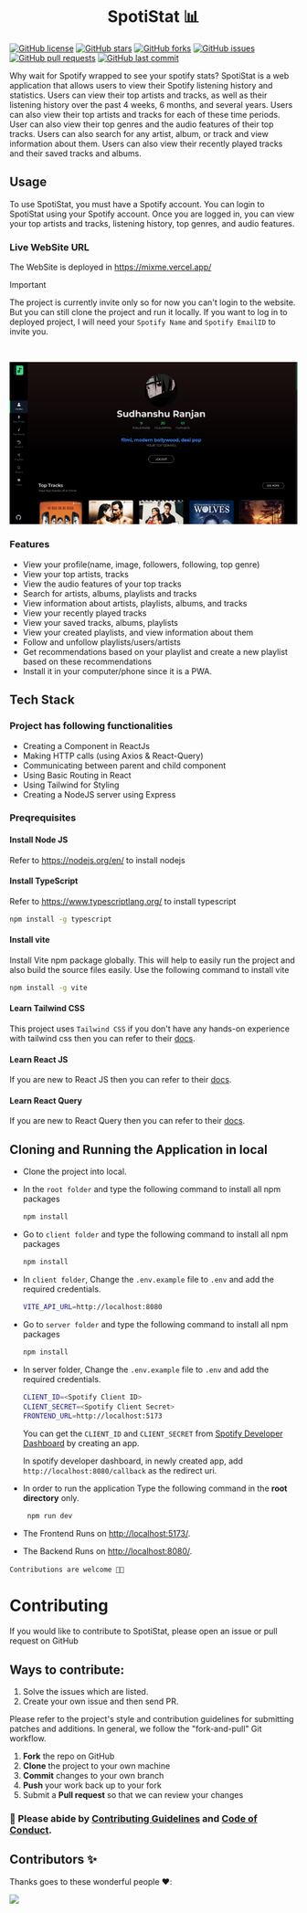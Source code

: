 <h1 align="center"> SpotiStat 📊</h1>
  
  [![GitHub license](https://img.shields.io/github/license/SudhansuuRanjan/SpotiStat?style=for-the-badge)](LICENSE)  [![GitHub stars](https://img.shields.io/github/stars/SudhansuuRanjan/SpotiStat?style=for-the-badge)]()  [![GitHub forks](https://img.shields.io/github/forks/SudhansuuRanjan/SpotiStat?style=for-the-badge)]()  [![GitHub issues](https://img.shields.io/github/issues/SudhansuuRanjan/SpotiStat?style=for-the-badge)]()  [![GitHub pull requests](https://img.shields.io/github/issues-pr/SudhansuuRanjan/SpotiStat?style=for-the-badge)]()  [![GitHub last commit](https://img.shields.io/github/last-commit/SudhansuuRanjan/SpotiStat?style=for-the-badge)]()

Why wait for Spotify wrapped to see your spotify stats?
SpotiStat is a web application that allows users to view their Spotify listening history and statistics. Users can view their top artists and tracks, as well as their listening history over the past 4 weeks, 6 months, and several years. Users can also view their top artists and tracks for each of these time periods. User can also view their top genres and the audio features of their top tracks. Users can also search for any artist, album, or track and view information about them. Users can also view their recently played tracks and their saved tracks and albums.

## Usage

To use SpotiStat, you must have a Spotify account. You can login to SpotiStat using your Spotify account. Once you are logged in, you can view your top artists and tracks, listening history, top genres, and audio features. 

### Live WebSite URL

The WebSite is deployed in https://mixme.vercel.app/
> [!IMPORTANT]  
> The project is currently invite only so for now you can't login to the website. But you can still clone the project and run it locally. If you want to log in to deployed project, I will need your `Spotify Name` and `Spotify EmailID` to invite you.

<br/>

![ScreenShot](client/public/og.png)

### Features

- View your profile(name, image, followers, following, top genre)
- View your top artists, tracks
- View the audio features of your top tracks
- Search for artists, albums, playlists and tracks
- View information about artists, playlists, albums, and tracks
- View your recently played tracks
- View your saved tracks, albums, playlists
- View your created playlists, and view information about them
- Follow and unfollow playlists/users/artists
- Get recommendations based on your playlist and create a new playlist based on these recommendations
- Install it in your computer/phone since it is a PWA.

## Tech Stack

### Project has following functionalities

- Creating a Component in ReactJs
- Making HTTP calls (using Axios & React-Query)
- Communicating between parent and child component
- Using Basic Routing in React
- Using Tailwind for Styling
- Creating a NodeJS server using Express

### Preqrequisites

#### Install Node JS
Refer to https://nodejs.org/en/ to install nodejs

#### Install TypeScript
Refer to https://www.typescriptlang.org/ to install typescript

```bash
npm install -g typescript
```

#### Install vite
Install Vite npm package globally. This will help to easily run the project and also build the source files easily. Use the following command to install vite

```bash
npm install -g vite
```

#### Learn Tailwind CSS
This project uses `Tailwind CSS` if you don't have any hands-on experience with tailwind css then you can refer to their [docs](https://tailwindcss.com/).

#### Learn React JS
If you are new to React JS then you can refer to their [docs](https://react.dev/).

#### Learn React Query
If you are new to React Query then you can refer to their [docs](https://appwrite.io/docs).

## Cloning and Running the Application in local

- Clone the project into local.
 - In the `root folder` and type the following command to install all npm packages
    ```bash
    npm install
    ```
- Go to `client folder` and type the following command to install all npm packages
    ```bash
    npm install
    ```
- In `client folder`, Change the `.env.example` file to `.env` and add the required credentials.
    ```bash
    VITE_API_URL=http://localhost:8080
    ```
- Go to `server folder` and type the following command to install all npm packages
    ```bash
    npm install
    ```
- In server folder, Change the `.env.example` file to `.env` and add the required credentials.
    ```bash
    CLIENT_ID=<Spotify Client ID>
    CLIENT_SECRET=<Spotify Client Secret>
    FRONTEND_URL=http://localhost:5173
    ```
  You can get the `CLIENT_ID` and `CLIENT_SECRET` from [Spotify Developer Dashboard](https://developer.spotify.com/dashboard/) by creating an app.

  In spotify developer dashboard, in newly created app, add `http://localhost:8080/callback` as the redirect uri.

- In order to run the application Type the following command in the **root directory** only.
  ```bash
   npm run dev
  ```

- The Frontend Runs on [http://localhost:5173/](http://localhost:5173/).
- The Backend Runs on [http://localhost:8080/](http://localhost:8080/).

`Contributions are welcome 🎉🎉`
# Contributing
If you would like to contribute to SpotiStat, please open an issue or pull request on GitHub

## Ways to contribute:

1. Solve the issues which are listed.
2. Create your own issue and then send PR.

Please refer to the project's style and contribution guidelines for submitting patches and additions. In general, we follow the "fork-and-pull" Git workflow.

 1. **Fork** the repo on GitHub
 2. **Clone** the project to your own machine
 3. **Commit** changes to your own branch
 4. **Push** your work back up to your fork
 5. Submit a **Pull request** so that we can review your changes



### 🚀 Please abide by  [**Contributing Guidelines**](https://github.com/SudhansuuRanjan/SpotiStat/blob/main/CONTRIBUTING.md) and [**Code of Conduct**](https://github.com/SudhansuuRanjan/SpotiStat/blob/main/CODE_OF_CONDUCT.md).


## Contributors ✨

Thanks goes to these wonderful people ❤️:

<a href = "https://github.com/SudhansuuRanjan/SpotiStat/graphs/contributors">
  <img src = "https://contrib.rocks/image?repo=SudhansuuRanjan/SpotiStat"/>
</a>
